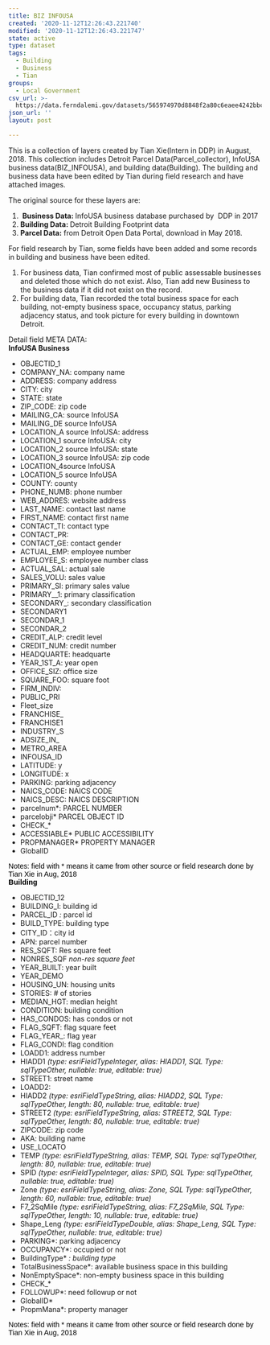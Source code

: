 ```yaml
---
title: BIZ INFOUSA
created: '2020-11-12T12:26:43.221740'
modified: '2020-11-12T12:26:43.221747'
state: active
type: dataset
tags:
  - Building
  - Business
  - Tian
groups:
  - Local Government
csv_url: >-
  https://data.ferndalemi.gov/datasets/565974970d8848f2a80c6eaee4242bbc_0.csv?outSR=%7B%22latestWkid%22%3A4326%2C%22wkid%22%3A4326%7D
json_url: ''
layout: post

---
```

This is a collection of layers created by Tian Xie(Intern in DDP) in August, 2018. This collection includes Detroit Parcel Data(Parcel_collector), InfoUSA business data(BIZ_INFOUSA), and building data(Building). The building and business data have been edited by Tian during field research and have attached images.<div>The original source for these layers are:</div><div><ol><li> <b>Business Data: </b>InfoUSA business database purchased by  DDP in 2017<br /></li><li><b>Building Data: </b>Detroit Building Footprint data </li><li><b>Parcel Data:</b> from Detroit Open Data Portal, download in May 2018.</li></ol><div>For field research by Tian, some fields have been added and some records in building and business have been edited. </div></div><div><ol><li>For business data, Tian confirmed most of public assessable businesses and deleted those which do not exist. Also, Tian add new Business to the business data if it did not exist on the record. </li><li>For building data, Tian recorded the total business space for each building, not-empty business space, occupancy status, parking adjacency status, and took picture for every building in downtown Detroit. </li></ol><div>Detail field META DATA:</div></div><div><b>InfoUSA Business </b></div><div><ul><li>OBJECTID_1 </li><li>COMPANY_NA: company name<br /></li><li>ADDRESS: company address</li><li>CITY: city</li><li>STATE: state</li><li>ZIP_CODE: zip code</li><li>MAILING_CA: source InfoUSA</li><li>MAILING_DE source InfoUSA</li><li>LOCATION_A source InfoUSA: address</li><li>LOCATION_1 source InfoUSA: city</li><li>LOCATION_2 source InfoUSA: state</li><li>LOCATION_3 source InfoUSA: zip code</li><li>LOCATION_4source InfoUSA</li><li>LOCATION_5 source InfoUSA</li><li>COUNTY: county</li><li>PHONE_NUMB: phone number</li><li>WEB_ADDRES: website address</li><li>LAST_NAME: <span style='font-size: 14.4px;'>contact</span> last name</li><li>FIRST_NAME: <span style='font-size: 14.4px;'>contact</span> first name</li><li>CONTACT_TI: contact type </li><li>CONTACT_PR: </li><li>CONTACT_GE: contact gender</li><li>ACTUAL_EMP: employee number</li><li>EMPLOYEE_S: employee number class</li><li>ACTUAL_SAL: actual sale </li><li>SALES_VOLU: sales value </li><li>PRIMARY_SI: primary sales value</li><li>PRIMARY__1: primary classification</li><li>SECONDARY_: secondary classification </li><li>SECONDARY1</li><li>SECONDAR_1</li><li>SECONDAR_2</li><li>CREDIT_ALP: credit level </li><li>CREDIT_NUM: credit number</li><li>HEADQUARTE: headquarte</li><li>YEAR_1ST_A: year open</li><li>OFFICE_SIZ: office size</li><li>SQUARE_FOO: square foot</li><li>FIRM_INDIV:</li><li>PUBLIC_PRI </li><li>Fleet_size </li><li>FRANCHISE_ </li><li>FRANCHISE1 </li><li>INDUSTRY_S</li><li>ADSIZE_IN_</li><li>METRO_AREA </li><li>INFOUSA_ID </li><li>LATITUDE: y</li><li>LONGITUDE: x</li><li>PARKING: parking adjacency </li><li>NAICS_CODE: NAICS CODE</li><li>NAICS_DESC: NAICS DESCRIPTION </li><li>parcelnum*: PARCEL NUMBER </li><li>parcelobji* PARCEL OBJECT ID</li><li>CHECK_* </li><li>ACCESSIABLE* PUBLIC ACCESSIBILITY</li><li>PROPMANAGER* PROPERTY MANAGER</li><li>GlobalID </li></ul><div><font color='#000000' face='Verdana, Arial, Helvetica, sans-serif'><span style='font-size: 14.4px;'>Notes: field with * means it came from other source or field research done by Tian Xie in Aug, 2018</span></font></div></div><div><font color='#000000' face='Verdana, Arial, Helvetica, sans-serif'><span style='font-size: 14.4px;'><b>Building</b></span></font></div><div><ul><li>OBJECTID_12 </li><li>BUILDING_I: building id</li><li>PARCEL_ID <i>: </i>parcel id </li><li>BUILD_TYPE: building type </li><li>CITY_ID：city id </li><li>APN: parcel number </li><li>RES_SQFT: Res square feet </li><li>NONRES_SQF <i>non-res square feet</i></li><li>YEAR_BUILT: year built </li><li>YEAR_DEMO</li><li>HOUSING_UN: housing units</li><li>STORIES: # of stories </li><li>MEDIAN_HGT: median height </li><li>CONDITION: building condition </li><li>HAS_CONDOS: has condos or not </li><li>FLAG_SQFT: flag square feet </li><li>FLAG_YEAR_: flag year</li><li>FLAG_CONDI: flag condition </li><li>LOADD1: address number </li><li>HIADD1 <i>(type: esriFieldTypeInteger, alias: HIADD1, SQL Type: sqlTypeOther, nullable: true, editable: true)</i></li><li>STREET1: street name </li><li>LOADD2: </li><li>HIADD2 <i>(type: esriFieldTypeString, alias: HIADD2, SQL Type: sqlTypeOther, length: 80, nullable: true, editable: true)</i></li><li>STREET2 <i>(type: esriFieldTypeString, alias: STREET2, SQL Type: sqlTypeOther, length: 80, nullable: true, editable: true)</i></li><li>ZIPCODE: zip code </li><li>AKA: building name </li><li>USE_LOCATO</li><li>TEMP <i>(type: esriFieldTypeString, alias: TEMP, SQL Type: sqlTypeOther, length: 80, nullable: true, editable: true)</i></li><li>SPID <i>(type: esriFieldTypeInteger, alias: SPID, SQL Type: sqlTypeOther, nullable: true, editable: true)</i></li><li>Zone<span style='font-size: 14.4px;'> </span><i>(type: esriFieldTypeString, alias: Zone, SQL Type: sqlTypeOther, length: 60, nullable: true, editable: true)</i><br /></li><li>F7_2SqMile <i>(type: esriFieldTypeString, alias: F7_2SqMile, SQL Type: sqlTypeOther, length: 10, nullable: true, editable: true)</i></li><li>Shape_Leng <i>(type: esriFieldTypeDouble, alias: Shape_Leng, SQL Type: sqlTypeOther, nullable: true, editable: true)</i></li><li>PARKING*: parking adjacency </li><li>OCCUPANCY*: occupied or not </li><li>BuildingType* <i>: building type </i></li><li>TotalBusinessSpace*: available business space in this building</li><li>NonEmptySpace*: non-empty business space in this building</li><li>CHECK_* </li><li>FOLLOWUP*: need followup or not</li><li>GlobalID*</li><li>PropmMana*: property manager </li></ul><div><div><font color='#000000' face='Verdana, Arial, Helvetica, sans-serif'><span style='font-size: 14.4px;'>Notes: field with * means it came from other source or field research done by Tian Xie in Aug, 2018</span></font></div></div></div><div><font color='#000000' face='Verdana, Arial, Helvetica, sans-serif'><span style='font-size: 14.4px;'><br /></span></font></div>
